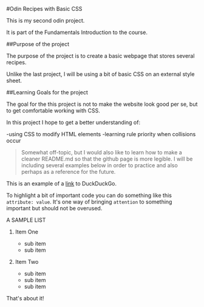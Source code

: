 #Odin Recipes with Basic CSS

This is my second odin project.

It is part of the Fundamentals Introduction to the course.

##Purpose of the project

The purpose of the project is to create a basic webpage that stores several recipes.

Unlike the last project, I will be using a bit of basic CSS on an external style sheet.

##Learning Goals for the project

The goal for the this project is not to make the website look good per se, but to get comfortable working with CSS.

In this project I hope to get a better understanding of:
	
-using CSS to modify HTML elements
-learning rule priority when collisions occur
	
>Somewhat off-topic, but I would also like to learn how to make a cleaner README.md so that the github page is more legible. I will be including several examples below in order to practice and also perhaps as a reference for the future.

This is an example of a [link](https://start.duckduckgo.com) to DuckDuckGo.

To highlight a bit of important code you can do something like this `attribute: value`. It's one way of bringing `attention` to something important but should not be overused.

A SAMPLE LIST

1. Item One
	- sub item
	- sub item

2. Item Two
	- sub item
	- sub item
	- sub item


	
That's about it!
